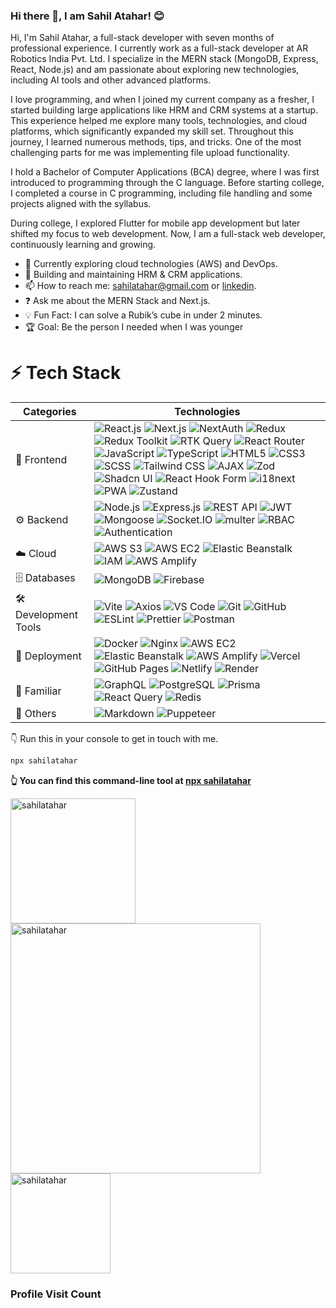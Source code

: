 ### Hi there 👋, I am Sahil Atahar! 😊
Hi, I'm Sahil Atahar, a full-stack developer with seven months of professional experience. I currently work as a full-stack developer at AR Robotics India Pvt. Ltd. I specialize in the MERN stack (MongoDB, Express, React, Node.js) and am passionate about exploring new technologies, including AI tools and other advanced platforms.

I love programming, and when I joined my current company as a fresher, I started building large applications like HRM and CRM systems at a startup. This experience helped me explore many tools, technologies, and cloud platforms, which significantly expanded my skill set. Throughout this journey, I learned numerous methods, tips, and tricks. One of the most challenging parts for me was implementing file upload functionality.

I hold a Bachelor of Computer Applications (BCA) degree, where I was first introduced to programming through the C language. Before starting college, I completed a course in C programming, including file handling and some projects aligned with the syllabus.

During college, I explored Flutter for mobile app development but later shifted my focus to web development. Now, I am a full-stack web developer, continuously learning and growing.

- 🌱 Currently exploring cloud technologies (AWS) and DevOps.
- 💼 Building and maintaining HRM & CRM applications.
- 📫 How to reach me: [sahilatahar@gmail.com](mailto:sahilatahar@gmail.com) or [linkedin](https://www.linkedin.com/in/sahilatahar/).
- ❓ Ask me about the MERN Stack and Next.js.
- 💡 Fun Fact: I can solve a Rubik’s cube in under 2 minutes.
- 🏆 Goal: Be the person I needed when I was younger

# ⚡ Tech Stack

| Categories | Technologies |
|------------|----------------------------------------------------------------------------------------------------------------|
| 🚀 Frontend | ![React.js](https://img.shields.io/badge/React.js-20232A?style=flat-square&logo=react&logoColor=61DAFB) ![Next.js](https://img.shields.io/badge/Next.js-000000?style=flat-square&logo=nextdotjs&logoColor=white) ![NextAuth](https://img.shields.io/badge/NextAuth-3198c8?style=flat-square&logo=nextdotjs&logoColor=white) ![Redux](https://img.shields.io/badge/Redux-593D88?style=flat-square&logo=redux&logoColor=white) ![Redux Toolkit](https://img.shields.io/badge/Redux_Toolkit-764abc?style=flat-square&logo=redux&logoColor=white) ![RTK Query](https://img.shields.io/badge/RTK_Query-ff6347?style=flat-square&logo=rtkquery&logoColor=white) ![React Router](https://img.shields.io/badge/React_Router-CA4245?style=flat-square&logo=react-router&logoColor=white) ![JavaScript](https://img.shields.io/badge/JavaScript-323330?style=flat-square&logo=javascript&logoColor=F7DF1E) ![TypeScript](https://img.shields.io/badge/TypeScript-007ACC?style=flat-square&logo=typescript&logoColor=white) ![HTML5](https://img.shields.io/badge/HTML5-E34F26?style=flat-square&logo=html5&logoColor=white) ![CSS3](https://img.shields.io/badge/CSS3-1572B6?style=flat-square&logo=css3&logoColor=white) ![SCSS](https://img.shields.io/badge/SCSS-CC6699?style=flat-square&logo=sass&logoColor=white) ![Tailwind CSS](https://img.shields.io/badge/Tailwind_CSS-38B2AC?style=flat-square&logo=tailwind-css&logoColor=white) ![AJAX](https://img.shields.io/badge/AJAX-4CAF50?style=flat-square) ![Zod](https://img.shields.io/badge/Zod-274d82?style=flat-square&logo=zod&logoColor=white) ![Shadcn UI](https://img.shields.io/badge/Shadcn_UI-000000?style=flat-square&logo=shadcnui&logoColor=white) ![React Hook Form](https://img.shields.io/badge/React_Hook_Form-EC5990?style=flat-square&logo=reacthookform&logoColor=white) ![i18next](https://img.shields.io/badge/i18next-26a69a?style=flat-square&logo=i18next&logoColor=white) ![PWA](https://img.shields.io/badge/PWA-0052cc?style=flat-square&logo=progressive-web-apps&logoColor=white) ![Zustand](https://img.shields.io/badge/Zustand-ccc?style=flat-square&logo=zustand&logoColor=black) |
| ⚙️ Backend | ![Node.js](https://img.shields.io/badge/Node.js-43853D?style=flat-square&logo=node.js&logoColor=white) ![Express.js](https://img.shields.io/badge/Express.js-404D59?style=flat-square&logo=express&logoColor=white) ![REST API](https://img.shields.io/badge/REST_API-61DAFB?style=flat-square&logo=rest&logoColor=white) ![JWT](https://img.shields.io/badge/JWT-f73f51?style=flat-square&logo=json-web-tokens&logoColor=white) ![Mongoose](https://img.shields.io/badge/Mongoose-a03333?style=flat-square&logo=mongoose&logoColor=pink) ![Socket.IO](https://img.shields.io/badge/Socket.IO-000000?style=flat-square&logo=socket.io&logoColor=white) ![multer](https://img.shields.io/badge/multer-26a69a?style=flat-square&logo=multer&logoColor=white) ![RBAC](https://img.shields.io/badge/RBAC-000000?style=flat-square) ![Authentication](https://img.shields.io/badge/Authentication-000000?style=flat-square&logo=authelia&logoColor=white) |
| ☁️ Cloud | ![AWS S3](https://img.shields.io/badge/AWS_S3-51962e?style=flat-square&logo=amazons3&logoColor=white) ![AWS EC2](https://img.shields.io/badge/AWS_EC2-ec7211?style=flat-square&logo=amazonec2&logoColor=white) ![Elastic Beanstalk](https://img.shields.io/badge/Elastic_Beanstalk-ec7211?style=flat-square&logo=amazonwebservices&logoColor=white) ![IAM](https://img.shields.io/badge/IAM-FF9900?style=flat-square&logo=amazonaws&logoColor=white) ![AWS Amplify](https://img.shields.io/badge/AWS_Amplify-d8272f?style=flat-square&logo=awsamplify&logoColor=white) |
|🗄️ Databases | ![MongoDB](https://img.shields.io/badge/MongoDB-4EA94B?style=flat-square&logo=mongodb&logoColor=white) ![Firebase](https://img.shields.io/badge/Firebase-ffffff?style=flat-square&logo=firebase&logoColor=ffcb2b) |
| 🛠️ Development Tools | ![Vite](https://img.shields.io/badge/Vite-bd34fe?style=flat-square&logo=vite&logoColor=white) ![Axios](https://img.shields.io/badge/Axios-5a29e4?style=flat-square&logo=axios&logoColor=white) ![VS Code](https://img.shields.io/badge/VS_Code-0078D4?style=flat-square&logo=visualstudiocode&logoColor=white) ![Git](https://img.shields.io/badge/Git-E44C30?style=flat-square&logo=git&logoColor=white) ![GitHub](https://img.shields.io/badge/GitHub-100000?style=flat-square&logo=github&logoColor=white) ![ESLint](https://img.shields.io/badge/ESLint-4b76dd?style=flat-square&logo=eslint&logoColor=white) ![Prettier](https://img.shields.io/badge/Prettier-1A2C34?style=flat-square&logo=prettier&logoColor=F7BA3E) ![Postman](https://img.shields.io/badge/Postman-FF6C37?style=flat-square&logo=postman&logoColor=white) |
| 🚀 Deployment | ![Docker](https://img.shields.io/badge/Docker-1d63ed?style=flat-square&logo=docker&logoColor=white)  ![Nginx](https://img.shields.io/badge/Nginx-019137?style=flat-square&logo=nginx&logoColor=ffffff) ![AWS EC2](https://img.shields.io/badge/AWS_EC2-ec7211?style=flat-square&logo=amazonec2&logoColor=white) ![Elastic Beanstalk](https://img.shields.io/badge/Elastic_Beanstalk-ec7211?style=flat-square&logo=amazonwebservices&logoColor=white) ![AWS Amplify](https://img.shields.io/badge/AWS_Amplify-d8272f?style=flat-square&logo=awsamplify&logoColor=white) ![Vercel](https://img.shields.io/badge/Vercel-000000?style=flat-square&logo=vercel&logoColor=white) ![GitHub Pages](https://img.shields.io/badge/GitHub_Pages-222222?style=flat-square&logo=githubpages&logoColor=white) ![Netlify](https://img.shields.io/badge/Netlify-00C7B7?style=flat-square&logo=netlify&logoColor=white) ![Render](https://img.shields.io/badge/Render-000000?style=flat-square&logo=render&logoColor=white) |
| 🔧 Familiar | ![GraphQL](https://img.shields.io/badge/GraphQL-E10098?style=flat-square&logo=graphql&logoColor=white) ![PostgreSQL](https://img.shields.io/badge/PostgreSQL-316192?style=flat-square&logo=postgresql&logoColor=019137) ![Prisma](https://img.shields.io/badge/Prisma-2D3748?style=flat-square&logo=prisma&logoColor=white) ![React Query](https://img.shields.io/badge/React_Query-FF4154?style=flat-square&logo=reactquery&logoColor=white) ![Redis](https://img.shields.io/badge/Redis-DC382D?style=flat-square&logo=redis&logoColor=white) |
| 📝 Others | ![Markdown](https://img.shields.io/badge/Markdown-000000?style=flat-square&logo=markdown&logoColor=white) ![Puppeteer](https://img.shields.io/badge/Puppeteer-34495E?style=flat-square&logo=puppeteer&logoColor=white) |


👇 Run this in your console to get in touch with me.

```bash
npx sahilatahar
```
**👆 You can find this command-line tool at [npx sahilatahar](https://github.com/sahilatahar/npx-card)**

<img src="https://github-readme-stats.vercel.app/api/top-langs?username=sahilatahar&show_icons=true&locale=en&layout=compact&theme=tokyonight" alt="sahilatahar" align="center" height=200/>
<a href="#"><img src="https://github-readme-streak-stats-eight.vercel.app?user=sahilatahar&theme=tokyonight" alt="sahilatahar" align="center" width=400/></a>
&nbsp;&nbsp;&nbsp;<a href="#"><img src="https://github-readme-stats.vercel.app/api?username=sahilatahar&show_icons=true&locale=en&theme=tokyonight" alt="sahilatahar" align="center" height=160 /></a>

### Profile Visit Count

<img src="https://profile-counter.glitch.me/sahilatahar/count.svg" alt=""/>
